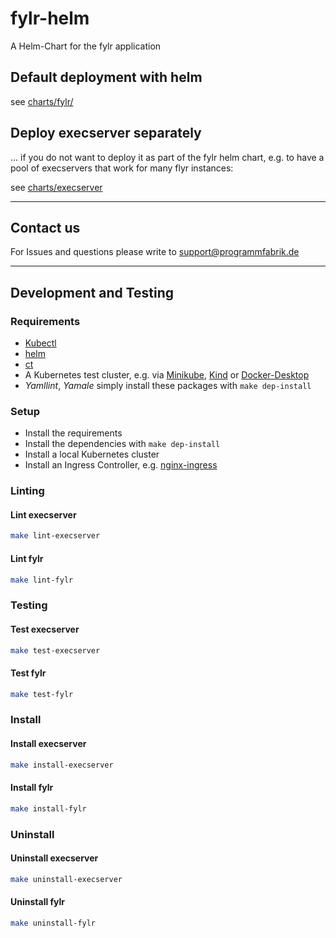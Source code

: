 # fylr-helm

A Helm-Chart for the fylr application

## Default deployment with helm
see [charts/fylr/](https://github.com/programmfabrik/fylr-helm/blob/main/charts/fylr/README.md)

## Deploy execserver separately
... if you do not want to deploy it as part of the fylr helm chart, e.g. to have a pool of execservers that work for many flyr instances:

see [charts/execserver](https://github.com/programmfabrik/fylr-helm/tree/main/charts/execserver)

------

## Contact us

For Issues and questions please write to support@programmfabrik.de

------

## Development and Testing

### Requirements

- [Kubectl](https://kubernetes.io/docs/tasks/tools/install-kubectl-linux/)
- [helm](https://github.com/helm/helm/)
- [ct](https://github.com/helm/chart-testing)
- A Kubernetes test cluster, e.g. via [Minikube](https://minikube.sigs.k8s.io/docs/start/), [Kind](https://kind.sigs.k8s.io/) or [Docker-Desktop](https://www.docker.com/products/docker-desktop/)
- *Yamllint*, *Yamale* simply install these packages with `make dep-install`

### Setup

- Install the requirements
- Install the dependencies with `make dep-install`
- Install a local Kubernetes cluster
- Install an Ingress Controller, e.g. [nginx-ingress](https://kubernetes.github.io/ingress-nginx/deploy/)

### Linting

#### Lint execserver

```bash
make lint-execserver
```

#### Lint fylr

```bash
make lint-fylr
```

### Testing

#### Test execserver

```bash
make test-execserver
```

#### Test fylr

```bash
make test-fylr
```

### Install

#### Install execserver

```bash
make install-execserver
```

#### Install fylr

```bash
make install-fylr
```

### Uninstall

#### Uninstall execserver

```bash
make uninstall-execserver
```

#### Uninstall fylr

```bash
make uninstall-fylr
```
